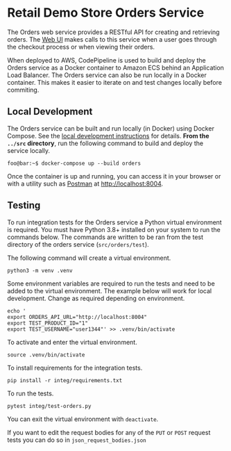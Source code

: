 # Retail Demo Store Orders Service

The Orders web service provides a RESTful API for creating and retrieving orders. The [Web UI](../web-ui) makes calls to this service when a user goes through the checkout process or when viewing their orders.

When deployed to AWS, CodePipeline is used to build and deploy the Orders service as a Docker container to Amazon ECS behind an Application Load Balancer. The Orders service can also be run locally in a Docker container. This makes it easier to iterate on and test changes locally before commiting.

## Local Development

The Orders service can be built and run locally (in Docker) using Docker Compose. See the [local development instructions](../) for details. **From the `../src` directory**, run the following command to build and deploy the service locally.

```console
foo@bar:~$ docker-compose up --build orders
```

Once the container is up and running, you can access it in your browser or with a utility such as [Postman](https://www.postman.com/) at [http://localhost:8004](http://localhost:8004).

## Testing
To run integration tests for the Orders service a Python virtual environment is required. You must have Python 3.8+ installed on your system to run the commands below. The commands are written to be ran from the test directory of the orders service (`src/orders/test`).

The following command will create a virtual environment. 
```console
python3 -m venv .venv
```

Some environment variables are required to run the tests and need to be added to the virtual environment. The example below will work for local development. Change as required depending on environment.
```console
echo '
export ORDERS_API_URL="http://localhost:8004"
export TEST_PRODUCT_ID="1"
export TEST_USERNAME="user1344"' >> .venv/bin/activate
```

To activate and enter the virtual environment.
```console
source .venv/bin/activate
```

To install requirements for the integration tests.
```console
pip install -r integ/requirements.txt
```

To run the tests.
```console
pytest integ/test-orders.py
```

You can exit the virtual environment with `deactivate`.

If you want to edit the request bodies for any of the `PUT` or `POST` request tests you can do so in `json_request_bodies.json`